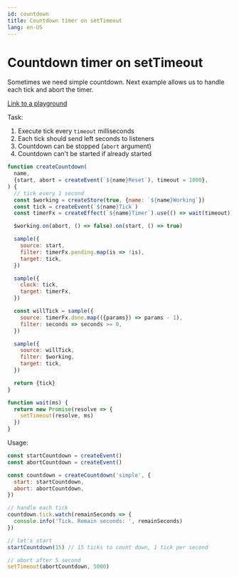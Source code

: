 ```yaml
---
id: countdown
title: Countdown timer on setTimeout
lang: en-US
---
```


# Countdown timer on setTimeout

Sometimes we need simple countdown. Next example allows us to handle each tick and abort the timer.

[Link to a playground](https://share.effector.dev/bIFZNWxZ)

Task:

1. Execute tick every `timeout` milliseconds
2. Each tick should send left seconds to listeners
3. Countdown can be stopped (`abort` argument)
4. Countdown can't be started if already started

```js
function createCountdown(
  name,
  {start, abort = createEvent(`${name}Reset`), timeout = 1000},
) {
  // tick every 1 second
  const $working = createStore(true, {name: `${name}Working`})
  const tick = createEvent(`${name}Tick`)
  const timerFx = createEffect(`${name}Timer`).use(() => wait(timeout))

  $working.on(abort, () => false).on(start, () => true)

  sample({
    source: start,
    filter: timerFx.pending.map(is => !is),
    target: tick,
  })

  sample({
    clock: tick,
    target: timerFx,
  })

  const willTick = sample({
    source: timerFx.done.map(({params}) => params - 1),
    filter: seconds => seconds >= 0,
  })

  sample({
    source: willTick,
    filter: $working,
    target: tick,
  })

  return {tick}
}

function wait(ms) {
  return new Promise(resolve => {
    setTimeout(resolve, ms)
  })
}
```

Usage:

```js
const startCountdown = createEvent()
const abortCountdown = createEvent()

const countdown = createCountdown('simple', {
  start: startCountdown,
  abort: abortCountdown,
})

// handle each tick
countdown.tick.watch(remainSeconds => {
  console.info('Tick. Remain seconds: ', remainSeconds)
})

// let's start
startCountdown(15) // 15 ticks to count down, 1 tick per second

// abort after 5 second
setTimeout(abortCountdown, 5000)
```
